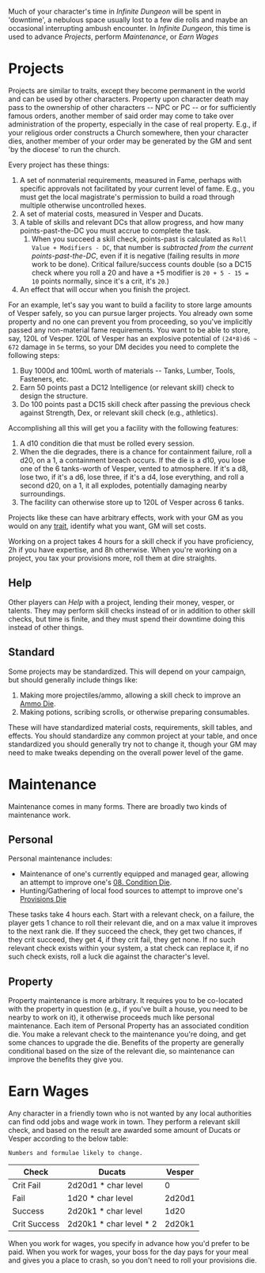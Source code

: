 Much of your character's time in _Infinite Dungeon_ will be spent in 'downtime', a nebulous space usually lost to a few die rolls and maybe an occasional interrupting ambush encounter. In _Infinite Dungeon_, this time is used to advance _Projects_, perform _Maintenance_, or _Earn Wages_
# Projects

Projects are similar to traits, except they become permanent in the world and can be used by other characters. Property upon character death may pass to the ownership of other characters -- NPC or PC -- or for sufficiently famous orders, another member of said order may come to take over administration of the property, especially in the case of real property. E.g., if your religious order constructs a Church somewhere, then your character dies, another member of your order may be generated by the GM and sent 'by the diocese' to run the church.

Every project has these things:

1. A set of nonmaterial requirements, measured in Fame, perhaps with specific approvals not facilitated by your current level of fame. E.g., you must get the local magistrate's permission to build a road through multiple otherwise uncontrolled hexes.
2. A set of material costs, measured in Vesper and Ducats.
3. A table of skills and relevant DCs that allow progress, and how many points-past-the-DC you must accrue to complete the task.
	1. When you succeed a skill check, points-past is calculated as `Roll Value + Modifiers - DC`, that number is _subtracted from the current points-past-the-DC_, even if it is negative (failing results in _more_ work to be done). Critical failure/success counts double (so a DC15 check where you roll a 20 and have a +5 modifier is `20 + 5 - 15 = 10` points normally, since it's a crit, it's `20`.)
4. An effect that will occur when you finish the project.

For an example, let's say you want to build a facility to store large amounts of Vesper safely, so you can pursue larger projects. You already own some property and no one can prevent you from proceeding, so you've implicitly passed any non-material fame requirements. You want to be able to store, say, 120L of Vesper. 120L of Vesper has an explosive potential of `(24*8)d6 ~ 672` damage in `5e` terms, so your DM decides you need to complete the following steps:

1. Buy 1000d and 100mL worth of materials -- Tanks, Lumber, Tools, Fasteners, etc.
2. Earn 50 points past a DC12 Intelligence (or relevant skill) check to design the structure.
3. Do 100 points past a DC15 skill check after passing the previous check against Strength, Dex, or relevant skill check (e.g., athletics).

Accomplishing all this will get you a facility with the following features:

1. A d10 condition die that must be rolled every session.
2. When the die degrades, there is a chance for containment failure, roll a d20, on a 1, a containment breach occurs. If the die is a d10, you lose one of the 6 tanks-worth of Vesper, vented to atmosphere. If it's a d8, lose two, if it's a d6, lose three, if it's a d4, lose everything, and roll a second d20, on a 1, it all explodes, potentially damaging nearby surroundings.
3. The facility can otherwise store up to 120L of Vesper across 6 tanks.

Projects like these can have arbitrary effects, work with your GM as you would on any [trait](02.%20Orders.md#Traits), identify what you want, GM will set costs.

Working on a project takes 4 hours for a skill check if you have proficiency, 2h if you have expertise, and 8h otherwise. When you're working on a project, you tax your provisions more, roll them at dire straights.

## Help

Other players can _Help_ with a project, lending their money, vesper, or talents. They may perform skill checks instead of or in addition to other skill checks, but time is finite, and they must spend their downtime doing this instead of other things.
## Standard

Some projects may be standardized. This will depend on your campaign, but should generally include things like:

1. Making more projectiles/ammo, allowing a skill check to improve an [Ammo Die](Ammo%20Die).
2. Making potions, scribing scrolls, or otherwise preparing consumables.

These will have standardized material costs, requirements, skill tables, and effects. You should standardize any common project at your table, and once standardized you should generally try not to change it, though your GM may need to make tweaks depending on the overall power level of the game.

# Maintenance

Maintenance comes in many forms. There are broadly two kinds of maintenance work.
## Personal

Personal maintenance includes:

- Maintenance of one's currently equipped and managed gear, allowing an attempt to improve one's [08. Condition Die](08.%20Condition%20Die.md).
- Hunting/Gathering of local food sources to attempt to improve one's [Provisions Die](Provisions%20Die)

These tasks take 4 hours each. Start with a relevant check, on a failure, the player gets 1 chance to roll their relevant die, and on a max value it improves to the next rank die. If they succeed the check, they get two chances, if they crit succeed, they get 4, if they crit fail, they get none. If no such relevant check exists within your system, a stat check can replace it, if no such check exists, roll a luck die against the character's level.
## Property

Property maintenance is more arbitrary. It requires you to be co-located with the property in question (e.g., if you've built a house, you need to be nearby to work on it), it otherwise proceeds much like personal maintenance. Each item of Personal Property has an associated condition die. You make a relevant check to the maintenance you're doing, and get some chances to upgrade the die. Benefits of the property are generally conditional based on the size of the relevant die, so maintenance can improve the benefits they give you.
# Earn Wages

Any character in a friendly town who is not wanted by any local authorities can find odd jobs and wage work in town. They perform a relevant skill check, and based on the result are awarded some amount of Ducats or Vesper according to the below table:

```ad-warning
Numbers and formulae likely to change.
```

| Check        | Ducats                   | Vesper |
| ------------ | ------------------------ | ------ |
| Crit Fail    | 2d20d1 * char level      | 0      |
| Fail         | 1d20 * char level        | 2d20d1 |
| Success      | 2d20k1 * char level      | 1d20   |
| Crit Success | 2d20k1 \* char level * 2 | 2d20k1 |
When you work for wages, you specify in advance how you'd prefer to be paid. When you work for wages, your boss for the day pays for your meal and gives you a place to crash, so you don't need to roll your provisions die.
